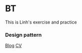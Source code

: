 # BT
This is Linh's exercise and practice
### Design pattern
[Blog](https://www.w3schools.com/w3css/tryw3css_templates_fashion_blog.htm#)
[CV](https://www.w3schools.com/w3css/tryw3css_templates_fashion_blog.htm#)
